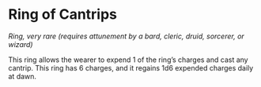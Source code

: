 # Ring of Cantrips
*Ring, very rare (requires attunement by a bard, cleric, druid, sorcerer, or wizard)*

This ring allows the wearer to expend 1 of the ring’s charges and cast any cantrip. This ring has 6 charges, and it regains 1d6 expended charges daily at dawn.
